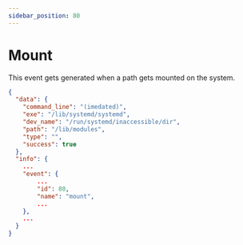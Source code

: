 ```yaml
---
sidebar_position: 80
---
```


# Mount

This event gets generated when a path gets mounted on the system.

```json
{
  "data": {
    "command_line": "(imedated)",
    "exe": "/lib/systemd/systemd",
    "dev_name": "/run/systemd/inaccessible/dir",
    "path": "/lib/modules",
    "type": "",
    "success": true
  },
  "info": {
    ...
    "event": {
        ...
        "id": 80,
        "name": "mount",
        ...
    },
    ...
  }
}
```
